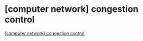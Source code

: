 # [computer network] congestion control
[[computer network] congestion control](https://aiwithcloud.com/2022/09/16/computer_network_congestion_control/)